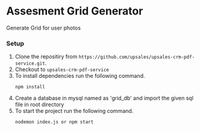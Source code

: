# Assesment Grid Generator
Generate Grid for user photos

### Setup
1. Clone the repositiry from `https://github.com/upsales/upsales-crm-pdf-service.git`.
2. Checkout to `upsales-crm-pdf-service`
3. To install dependencies run the following command.
   ```
   npm install
   ```
4. Create a database in mysql named as 'grid_db' and import the given sql file in root directory
5. To start the project run the following command.
    ```
    nodemon index.js or npm start
    ```



